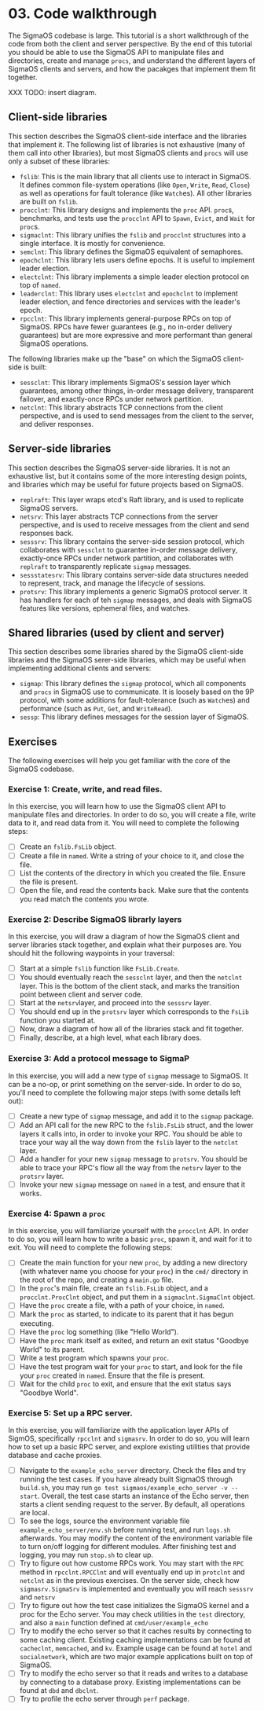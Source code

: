 # 03. Code walkthrough

The SigmaOS codebase is large. This tutorial is a short walkthrough of the code
from both the client and server perspective. By the end of this tutorial you
should be able to use the SigmaOS API to manipulate files and directories,
create and manage `procs`, and understand the different layers of SigmaOS
clients and servers, and how the pacakges that implement them fit together.

XXX TODO: insert diagram.

## Client-side libraries

This section describes the SigmaOS client-side interface and the libraries that
implement it. The following list of libraries is not exhaustive (many of them
call into other libraries), but most SigmaOS clients and `procs` will use only
a subset of these libraries:
  - `fslib`: This is the main library that all clients use to interact in
    SigmaOS. It defines common file-system operations (like `Open`, `Write`,
    `Read`, `Close`) as well as operations for fault tolerance (like
    `Watch`es). All other libraries are built on `fslib`.
  - `procclnt`: This library designs and implements the `proc` API. `proc`s,
    benchmarks, and tests use the `procclnt` API to `Spawn`, `Evict`, and
    `Wait` for `proc`s.
  - `sigmaclnt`: This library unifies the `fslib` and `procclnt` structures
    into a single interface. It is mostly for convenience.
  - `semclnt`: This library defines the SigmaOS equivalent of semaphores.
  - `epochclnt`: This library lets users define epochs. It is useful to
    implement leader election.
  - `electclnt`: This library implements a simple leader election protocol on
    top of `named`.
  - `leaderclnt`: This library uses `electclnt` and `epochclnt` to implement
    leader election, and fence directories and services with the leader's
    epoch.
  - `rpcclnt`: This library implements general-purpose RPCs on top of
    SigmaOS. RPCs have fewer guarantees (e.g., no in-order delivery guarantees)
    but are more expressive and more performant than general SigmaOS
    operations.

The following libraries make up the "base" on which the SigmaOS client-side is
built:
  - `sessclnt`: This library implements SigmaOS's session layer which
    guarantees, among other things, in-order message delivery, transparent
    failover, and exactly-once RPCs under network partition.
  - `netclnt`: This library abstracts TCP connections from the client
    perspective, and is used to send messages from the client to the server,
    and deliver responses.

## Server-side libraries

This section describes the SigmaOS server-side libraries. It is not an
exhaustive list, but it contains some of the more interesting design points,
and libraries which may be useful for future projects based on SigmaOS.
  - `replraft`: This layer wraps etcd's Raft library, and is used to replicate
    SigmaOS servers.
  - `netsrv`: This layer abstracts TCP connections from the server perspective,
    and is used to receive messages from the client and send responses back.
  - `sesssrv`: This library contains the server-side session protocol, which
    collaborates with `sessclnt` to guarantee in-order message delivery,
    exactly-once RPCs under network partition, and collaborates with `replraft`
    to transparently replicate `sigmap` messages.
  - `sessstatesrv`: This library contains server-side data structures needed to
    represent, track, and manage the lifecycle of sessions.
  - `protsrv`: This library implements a generic SigmaOS protocol server. It
    has handlers for each of teh `sigmap` messages, and deals with SigmaOS
    features like versions, ephemeral files, and watches.

## Shared libraries (used by client and server)

This section describes some libraries shared by the SigmaOS client-side
libraries and the SigmaOS serer-side libraries, which may be useful when
implementing additional clients and servers:
  - `sigmap`: This library defines the `sigmap` protocol, which all components
    and `procs` in SigmaOS use to communicate. It is loosely based on the 9P
    protocol, with some additions for fault-tolerance (such as `Watch`es) and
    performance (such as `Put`, `Get`, and `WriteRead`).
  - `sessp`: This library defines messages for the session layer of SigmaOS.

## Exercises

The following exercises will help you get familiar with the core of the SigmaOS
codebase.

### Exercise 1: Create, write, and read files.

In this exercise, you will learn how to use the SigmaOS client API to
manipulate files and directories. In order to do so, you will create a file,
write data to it, and read data from it. You will need to complete the
following steps:
  - [ ] Create an `fslib.FsLib` object.
  - [ ] Create a file in `named`. Write a string of your choice to it, and
    close the file.
  - [ ] List the contents of the directory in which you created the file.
    Ensure the file is present.
  - [ ] Open the file, and read the contents back. Make sure that the contents
    you read match the contents you wrote.

### Exercise 2: Describe SigmaOS librarly layers

In this exercise, you will draw a diagram of how the SigmaOS client and server
libraries stack together, and explain what their purposes are. You should hit
the following waypoints in your traversal:
  - [ ] Start at a simple `fslib` function like `FsLib.Create`.
  - [ ] You should eventually reach the `sessclnt` layer, and then the
    `netclnt` layer. This is the bottom of the client stack, and marks the
    transition point between client and server code.
  - [ ] Start at the `netsrv`layer, and proceed into the `sesssrv` layer.
  - [ ] You should end up in the `protsrv` layer which corresponds to the
    `FsLib` function you started at.
  - [ ] Now, draw a diagram of how all of the libraries stack and fit together.
  - [ ] Finally, describe, at a high level, what each library does.

### Exercise 3: Add a protocol message to SigmaP 

In this exercise, you will add a new type of `sigmap` message to SigmaOS. It
can be a no-op, or print something on the server-side. In order to do so,
you'll need to complete the following major steps (with some details left out):
  - [ ] Create a new type of `sigmap` message, and add it to the `sigmap`
    package.
  - [ ] Add an API call for the new RPC to the `fslib.FsLib` struct, and the
    lower layers it calls into, in order to invoke your RPC. You should be able
    to trace your way all the way down from the `fslib` layer to the `netclnt`
    layer.
  - [ ] Add a handler for your new `sigmap` message to `protsrv`. You should be
    able to trace your RPC's flow all the way from the `netsrv` layer to the
    `protsrv` layer.
  - [ ] Invoke your new `sigmap` message on `named` in a test, and ensure that
    it works.

### Exercise 4: Spawn a `proc`

In this exercise, you will familiarize yourself with the `procclnt` API. In
order to do so, you will learn how to write a basic `proc`, spawn it, and wait
for it to exit. You will need to complete the following steps:
  - [ ] Create the main function for your new `proc`, by adding a new directory
    (with whatever name you choose for your `proc`) in the `cmd/` directory in
    the root of the repo, and creating a `main.go` file.
  - [ ] In the `proc`'s main file, create an `fslib.FsLib` object, and a
    `procclnt.ProcClnt` object, and put them in a `sigmaclnt.SigmaClnt` object.
  - [ ] Have the `proc` create a file, with a path of your choice, in `named`.
  - [ ] Mark the `proc` as started, to indicate to its parent that it has begun
    executing.
  - [ ] Have the `proc` log something (like "Hello World").
  - [ ] Have the `proc` mark itself  as exited, and return an exit status
    "Goodbye World" to its parent.
  - [ ] Write a test program which spawns your `proc`.
  - [ ] Have the test program wait for your `proc` to start, and look for the
    file your `proc` created in `named`. Ensure that the file is present.
  - [ ] Wait for the child `proc` to exit, and ensure that the exit status says
    "Goodbye World".

### Exercise 5: Set up a RPC server. 
In this exercise, you will familiarize with the application layer APIs of SigmOS, 
specifically `rpcclnt` and `sigmasrv`. In order to do so, you will learn 
how to set up a basic RPC server, and explore existing utilities that provide 
database and cache proxies. 
  - [ ] Navigate to the `example_echo_server` directory. Check the files and 
	try running the test cases. If you have already built SigmaOS through `build.sh`, 
	you may run `go test sigmaos/example_echo_server -v --start`. Overall, the test
	case starts an instance of the Echo server, then starts a client sending request
	to the server. By default, all operations are local. 
  - [ ] To see the logs, source the environment variable file `example_echo_server/env.sh`
	before running test, and run `logs.sh` afterwards. You may modify the content
	of the environment variable file to turn on/off logging for different modules. 
	After finishing test and logging, you may run `stop.sh` to clear up.
  - [ ] Try to figure out how custome RPCs work. You may start with the `RPC` method
	in `rpcclnt.RPCClnt` and will eventually end up in `protclnt` and
	`netclnt` as in the previous exercises. On the server side, check how 
	`sigmasrv.SigmaSrv` is implemented and eventually you will reach `sesssrv`
	and `netsrv` 
  - [ ] Try to figure out how the test case initializes the SigmaOS kernel and 
	a proc for the Echo server. You may check utilities in the `test` directory, 
	and also a `main` function defined at `cmd/user/example_echo` 
  - [ ] Try to modify the echo server so that it caches results by connecting to 
	some caching client. Existing caching implementations can be found at `cacheclnt`,
	 `memcached`, and `kv`. Example usage can be found at `hotel` and `socialnetwork`, 
	which are two major example applications built on top of SigmaOS.
  - [ ] Try to modify the echo server so that it reads and writes to a database by
	connecting to a database proxy. Existing implementations can be found at `dbd`
	and `dbclnt`.  
  - [ ] Try to profile the echo server through `perf` package. 
